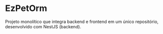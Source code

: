 # EzPetOrm

Projeto monolítico que integra backend e frontend em um único repositório, desenvolvido com NestJS (backend).
